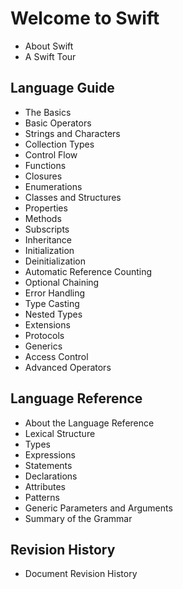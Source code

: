 # Welcome to Swift
* About Swift
* A Swift Tour

## Language Guide
* The Basics
* Basic Operators
* Strings and Characters
* Collection Types
* Control Flow
* Functions
* Closures
* Enumerations
* Classes and Structures
* Properties
* Methods
* Subscripts
* Inheritance
* Initialization
* Deinitialization
* Automatic Reference Counting
* Optional Chaining
* Error Handling
* Type Casting
* Nested Types
* Extensions
* Protocols
* Generics
* Access Control
* Advanced Operators

## Language Reference
* About the Language Reference
* Lexical Structure
* Types
* Expressions
* Statements
* Declarations
* Attributes
* Patterns
* Generic Parameters and Arguments
* Summary of the Grammar

## Revision History
* Document Revision History